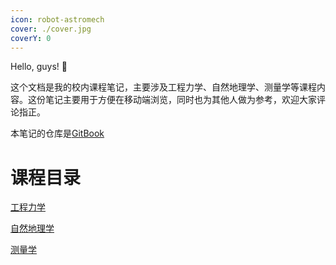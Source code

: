 ```yaml
---
icon: robot-astromech
cover: ./cover.jpg
coverY: 0
---
```


Hello, guys! 🤖

这个文档是我的校内课程笔记，主要涉及工程力学、自然地理学、测量学等课程内容。这份笔记主要用于方便在移动端浏览，同时也为其他人做为参考，欢迎大家评论指正。

本笔记的仓库是[GitBook](https://github.com/lava-chen/gitbook_1)

# 课程目录

[工程力学](gong-cheng-li-xue/)

[自然地理学](geography/)

[测量学](surveying/)
